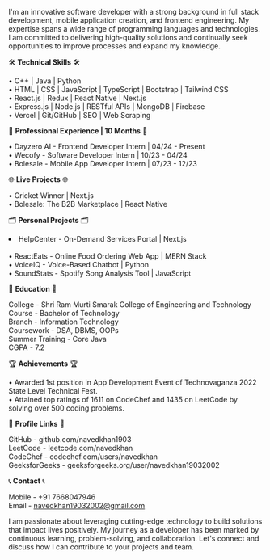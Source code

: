 I'm an innovative software developer with a strong background in full stack development, mobile application creation, and frontend engineering. My expertise spans a wide range of programming languages and technologies. I am committed to delivering high-quality solutions and continually seek opportunities to improve processes and expand my knowledge.

🛠️ **Technical Skills** 🛠️

• C++ | Java | Python <br>
• HTML | CSS | JavaScript | TypeScript | Bootstrap | Tailwind CSS <br>
• React.js | Redux | React Native | Next.js <br>
• Express.js | Node.js | RESTful APIs | MongoDB | Firebase <br>
• Vercel | Git/GitHub | SEO | Web Scraping <br>

💼 **Professional Experience | 10 Months** 💼

• Dayzero AI - Frontend Developer Intern | 04/24 - Present <br>
• Wecofy - Software Developer Intern | 10/23 - 04/24 <br>
• Bolesale - Mobile App Developer Intern | 07/23 - 12/23 <br>

🌐 **Live Projects** 🌐

• Cricket Winner | Next.js <br>
• Bolesale: The B2B Marketplace | React Native <br>

🗂️ **Personal Projects** 🗂️

<li> HelpCenter - On-Demand Services Portal | Next.js </li> <br>
• ReactEats - Online Food Ordering Web App | MERN Stack <br>
• VoiceIQ - Voice-Based Chatbot | Python <br>
• SoundStats - Spotify Song Analysis Tool | JavaScript <br>

🏫 **Education** 🏫

College - Shri Ram Murti Smarak College of Engineering and Technology <br>
Course - Bachelor of Technology <br>
Branch - Information Technology <br>
Coursework - DSA, DBMS, OOPs <br>
Summer Training - Core Java <br>
CGPA - 7.2 <br>

🏆 **Achievements** 🏆

• Awarded 1st position in App Development Event of Technovaganza 2022 State Level Technical Fest. <br>
• Attained top ratings of 1611 on CodeChef and 1435 on LeetCode by solving over 500 coding problems. <br>

🔗 **Profile Links** 🔗

GitHub - github.com/navedkhan1903 <br>
LeetCode - leetcode.com/navedkhan <br>
CodeChef - codechef.com/users/navedkhan <br>
GeeksforGeeks - geeksforgeeks.org/user/navedkhan19032002 <br>

📞 **Contact** 📞

Mobile - +91 7668047946 <br>
Email - navedkhan19032002@gmail.com <br>

I am passionate about leveraging cutting-edge technology to build solutions that impact lives positively. My journey as a developer has been marked by continuous learning, problem-solving, and collaboration. Let's connect and discuss how I can contribute to your projects and team.
